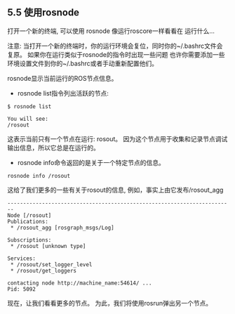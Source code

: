 ## 5.5 使用rosnode

打开一个新的终端, 可以使用 rosnode 像运行roscore一样看看在 运行什么...

注意: 当打开一个新的终端时，你的运行环境会复位，同时你的~/.bashrc文件会复原。
如果你在运行类似于rosnode的指令时出现一些问题
也许你需要添加一些环境设置文件到你的~/.bashrc或者手动重新配置他们。

rosnode显示当前运行的ROS节点信息。
- rosnode list指令列出活跃的节点:

```
$ rosnode list

You will see:
/rosout
```
这表示当前只有一个节点在运行: rosout。
因为这个节点用于收集和记录节点调试输出信息，所以它总是在运行的。
- rosnode info命令返回的是关于一个特定节点的信息。


```
rosnode info /rosout
```
这给了我们更多的一些有关于rosout的信息,
例如，事实上由它发布/rosout_agg


```
------------------------------------------------------------------------
Node [/rosout]
Publications:
 * /rosout_agg [rosgraph_msgs/Log]

Subscriptions:
 * /rosout [unknown type]

Services:
 * /rosout/set_logger_level
 * /rosout/get_loggers

contacting node http://machine_name:54614/ ...
Pid: 5092
```
现在，让我们看看更多的节点。
为此，我们将使用rosrun弹出另一个节点。